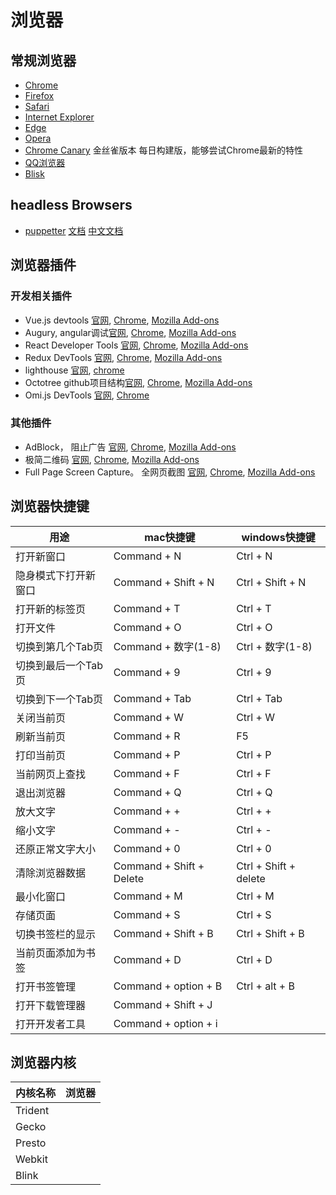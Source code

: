 # 浏览器

## 常规浏览器

* [Chrome](https://www.google.cn/chrome/)
* [Firefox](http://www.firefox.com.cn/)
* [Safari](https://www.apple.com/cn/safari/)
* [Internet Explorer](https://support.microsoft.com/zh-cn/help/17621/internet-explorer-downloads)
* [Edge](https://www.microsoft.com/zh-cn/windows/microsoft-edge)
* [Opera](https://www.opera.com/zh-cn)
* [Chrome Canary](https://www.google.cn/intl/zh-CN/chrome/canary/) 金丝雀版本 每日构建版，能够尝试Chrome最新的特性
* [QQ浏览器](https://browser.qq.com/mac/)
* [Blisk](https://blisk.io/)

## headless Browsers

* [puppetter](https://github.com/GoogleChrome/puppeteer) [文档](https://pptr.dev/) [中文文档](https://zhaoqize.github.io/puppeteer-api-zh_CN/#/)

## 浏览器插件

### 开发相关插件

* Vue.js devtools [官网](https://github.com/vuejs/vue-devtools), [Chrome](https://chrome.google.com/webstore/detail/vuejs-devtools/nhdogjmejiglipccpnnnanhbledajbpd), [Mozilla Add-ons](https://addons.mozilla.org/en-US/firefox/addon/vue-js-devtools/)
* Augury, angular调试[官网](https://augury.rangle.io/), [Chrome](https://chrome.google.com/webstore/detail/augury/elgalmkoelokbchhkhacckoklkejnhcd), [Mozilla Add-ons](https://addons.mozilla.org/en-US/firefox/addon/angular-augury)
* React Developer Tools [官网](https://github.com/facebook/react-devtools), [Chrome](https://chrome.google.com/webstore/detail/react-developer-tools/fmkadmapgofadopljbjfkapdkoienihi), [Mozilla Add-ons](https://addons.mozilla.org/firefox/addon/react-devtools/)
* Redux DevTools [官网](https://github.com/zalmoxisus/redux-devtools-extension), [Chrome](https://chrome.google.com/webstore/detail/redux-devtools/lmhkpmbekcpmknklioeibfkpmmfibljd), [Mozilla Add-ons](https://addons.mozilla.org/en-US/firefox/addon/reduxdevtools/)
* lighthouse [官网](https://github.com/GoogleChrome/lighthouse), [chrome](https://developers.google.com/web/tools/lighthouse/)
* Octotree github项目结构[官网](https://github.com/ovity/octotree), [Chrome](https://chrome.google.com/webstore/detail/octotree/bkhaagjahfmjljalopjnoealnfndnagc), [Mozilla Add-ons](https://addons.mozilla.org/en-US/firefox/addon/octotree/)
* Omi.js DevTools [官网](https://github.com/f/omi-devtools), [Chrome](https://chrome.google.com/webstore/detail/omijs-devtools/pjgglfliglbhpcpalbpeloghnbceocmd)

### 其他插件

* AdBlock， 阻止广告 [官网](), [Chrome](), [Mozilla Add-ons]()
* 极简二维码 [官网](), [Chrome](), [Mozilla Add-ons]()
* Full Page Screen Capture。 全网页截图 [官网](), [Chrome](), [Mozilla Add-ons]()

## 浏览器快捷键

用途 | mac快捷键 | windows快捷键
---|--- | ---
打开新窗口| Command + N | Ctrl + N
隐身模式下打开新窗口| Command + Shift + N | Ctrl + Shift + N
打开新的标签页| Command + T | Ctrl + T
打开文件 | Command + O | Ctrl + O
切换到第几个Tab页 | Command + 数字(1-8)| Ctrl + 数字(1-8)
切换到最后一个Tab页 | Command + 9 | Ctrl + 9
切换到下一个Tab页| Command + Tab | Ctrl + Tab
关闭当前页 | Command + W | Ctrl + W
刷新当前页 | Command + R | F5
打印当前页 | Command + P | Ctrl + P
当前网页上查找 | Command + F | Ctrl + F
退出浏览器 | Command + Q | Ctrl + Q
放大文字 | Command + + | Ctrl + +
缩小文字 | Command + - | Ctrl + -
还原正常文字大小 | Command + 0 | Ctrl + 0
清除浏览器数据 | Command + Shift + Delete | Ctrl + Shift + delete
最小化窗口 | Command + M | Ctrl + M
存储页面 | Command + S | Ctrl + S
切换书签栏的显示| Command + Shift + B | Ctrl + Shift + B
当前页面添加为书签| Command + D | Ctrl + D
打开书签管理 | Command + option + B | Ctrl + alt + B
打开下载管理器 | Command + Shift + J |
打开开发者工具 | Command + option + i |

## 浏览器内核

内核名称 | 浏览器
---|---
Trident |
Gecko |
Presto |
Webkit |
Blink |
